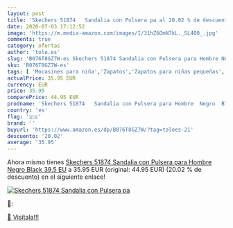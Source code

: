 ```yaml
---
layout: post
title: 'Skechers 51874   Sandalia con Pulsera pa al 20.02 % de descuento'
date: 2020-07-03 17:12:52
image: 'https://m.media-amazon.com/images/I/31hZ6OmN7kL._SL400_.jpg'
comments: true
category: ofertas
author: 'tole.es'
slug: 'B076T8GZ7W-es Skechers 51874 Sandalia con Pulsera para Hombre Negro...'
sku: 'B076T8GZ7W-es'
tags: [ 'Mocasines para niña','Zapatos','Zapatos para niñas pequeñas','Zapatos y complementos','sandalia', ]
actualPrice: 35.95 EUR
currency: EUR
price: 35.95
comparePrice: 44.95 EUR
prodname: 'Skechers 51874   Sandalia con Pulsera para Hombre  Negro  Black   39.5 EU'
country: 'es'
flag: '🇪🇸'
brand: ''
buyurl: 'https://www.amazon.es/dp/B076T8GZ7W/?tag=tolees-21'
descuento: '20.02'
average: '35.95'
---
```


Ahora mismo tienes [Skechers 51874   Sandalia con Pulsera para Hombre  Negro  Black   39.5 EU](https://www.amazon.es/dp/B076T8GZ7W/?tag=tolees-21) a 35.95 EUR (original: 44.95 EUR) (20.02 %  de descuento) en el siguiente enlace!

[![Skechers 51874   Sandalia con Pulsera pa](https://m.media-amazon.com/images/I/31hZ6OmN7kL._SL400_.jpg)](https://www.amazon.es/dp/B076T8GZ7W/?tag=tolees-21)

🔎:


[🛒 Visítala!!!](https://www.amazon.es/dp/B076T8GZ7W/?tag=tolees-21)
